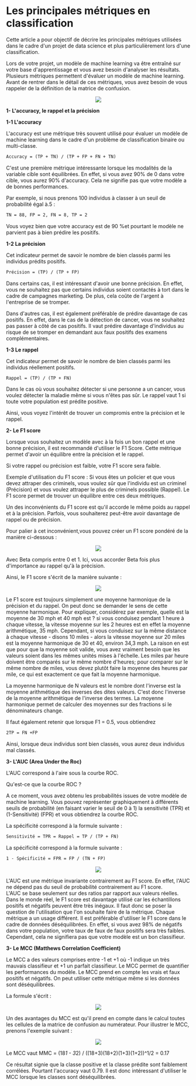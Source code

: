 # Les principales métriques en classification

Cette article a pour objectif de décrire les principales métriques utilisées dans le cadre d'un projet de data science et plus particulièrement lors d'une classification. 

Lors de votre projet, un modèle de machine learning va être entraîné sur votre base d'apprentissage et vous avez besoin d'analyser les résultats. Plusieurs métriques permettent d'évaluer un modèle de machine learning. Avant de rentrer dans le détail de ces métriques, vous avez besoin de vous rappeler de la définition de la matrice de confusion.

<p align="center">
  <img src="/images/matrice confusion.png" />
</p>

**1- L'accuracy, le rappel et la précision**

**1-1 L'accuracy**

L'accuracy est une métrique très souvent utilisé pour évaluer un modèle de machine learning dans le cadre d'un problème de classification binaire ou multi-classe.

```markdown
Accuracy = (TP + TN) / (TP + FP + FN + TN)
```

C'est une première métrique intéressante lorsque les modalités de la variable cible sont équilibrées. En effet, si vous avez 90% de 0 dans votre cible, vous aurez 90% d'accuracy. Cela ne signifie pas que votre modèle a de bonnes performances. 

Par exemple, si nous prenons 100 individus à classer à un seuil de probabilité égal à.5 :

```markdown
TN = 88, FP = 2, FN = 8, TP = 2
```

Vous voyez bien que votre accuracy est de 90 %et pourtant le modèle ne parvient pas à bien prédire les positifs.

**1-2 La précision**

Cet indicateur permet de savoir le nombre de bien classés parmi les individus prédits positifs.

```markdown
Précision = (TP) / (TP + FP)
```

Dans certains cas, il est intéressant d'avoir une bonne précision. En effet, vous ne souhaitez pas que certains individus soient contactés à tort dans le cadre de campagnes marketing. De plus, cela coûte de l'argent à l'entreprise de se tromper.

Dans d'autres cas, il est également préférable de prédire davantage de cas positifs. En effet, dans le cas de la détection de cancer, vous ne souhaitez pas passer à côté de cas positifs. Il vaut prédire davantage d'individus au risque de se tromper en demandant aux faux positifs des examens complémentaires.

**1-3 Le rappel**

Cet indicateur permet de savoir le nombre de bien classés parmi les individus réellement positifs.

```markdown
Rappel = (TP) / (TP + FN)
```

Dans le cas où vous souhaitez détecter si une personne a un cancer, vous voulez détecter la maladie même si vous n'êtes pas sûr. Le rappel vaut 1 si toute votre population est prédite positive.

Ainsi, vous voyez l'intérêt de trouver un compromis entre la précision et le rappel.

**2- Le F1 score**

Lorsque vous souhaitez un modèle avec à la fois un bon rappel et une bonne précision, il est recommandé d'utiliser le F1 Score. Cette métrique permet d'avoir un équilibre entre la précision et le rappel.

Si votre rappel ou précision est faible, votre F1 score sera faible.

Exemple d'utilisation du F1 score : Si vous êtes un policier et que vous devez attraper des criminels, vous voulez sûr que l'individu est un criminel (Précision) et vous voulez attraper le plus de criminels possible (Rappel). Le F1 score permet de trouver un équilibre entre ces deux métriques.

Un des inconvénients du F1 score est qu'il accorde le même poids au rappel et à la précision. Parfois, vous souhaiterez peut-être avoir davantage de rappel ou de précision.

Pour palier à cet inconvénient,vous pouvez créer un F1 score pondéré de la manière ci-dessous :
<p align="center">
  <img src="/images/f1_pondere.PNG" />
</p>

Avec Beta compris entre 0 et 1. Ici, vous accorder Beta fois plus d'importance au rappel qu'à la précision.

Ainsi, le F1 score s'écrit de la manière suivante : 
<p align="center">
  <img src="/images/f1_score_calcul.PNG" />
</p>

Le F1 score est toujours simplement une moyenne harmonique de la précision et du rappel. On peut donc se demander le sens de cette moyenne harmonique. Pour expliquer, considérez par exemple, quelle est la moyenne de 30 mph et 40 mph est ? si vous conduisez pendant 1 heure à chaque vitesse, la vitesse moyenne sur les 2 heures est en effet la moyenne arithmétique, 35 mph. Cependant, si vous conduisez sur la même distance à chaque vitesse - disons 10 miles - alors la vitesse moyenne sur 20 miles est la moyenne harmonique de 30 et 40, environ 34,3 mph. La raison en est que pour que la moyenne soit valide, vous avez vraiment besoin que les valeurs soient dans les mêmes unités mises à l'échelle. Les miles par heure doivent être comparés sur le même nombre d'heures; pour comparer sur le même nombre de miles, vous devez plutôt faire la moyenne des heures par mile, ce qui est exactement ce que fait la moyenne harmonique.

La moyenne harmonique de N valeurs est le nombre dont l'inverse est la moyenne arithmétique des inverses des dites valeurs. C'est donc l'inverse de la moyenne arithmétique de l'inverse des termes. La moyenne harmonique permet de calculer des moyennes sur des fractions si le dénominateurs change.

Il faut également retenir que lorsque F1 = 0.5, vous obtiendrez 
```markdown
2TP = FN +FP
```
Ainsi, lorsque deux individus sont bien classés, vous aurez deux individus mal classés.

**3- L'AUC (Area Under the Roc)**

L'AUC correspond à l'aire sous la courbe ROC.

Qu'est-ce que la courbe ROC ?

A ce moment, vous avez obtenu les probabilités issues de votre modèle de machine learning.
Vous pouvez représenter graphiquement à différents seuils de probabilité (en faisant varier le seuil de 0 à 1) la sensitivité (TPR) et (1-Sensitivité) (FPR) et vous obtiendrez la courbe ROC.

La spécificité correspond à la formule suivante :
```markdown
Sensitivité = TPR = Rappel = TP / (TP + FN)
```

La spécificité correspond à la formule suivante :
```markdown
1 - Spécificité = FPR = FP / (TN + FP)
```

<p align="center">
  <img src="/images/roc_curve.PNG" />
</p>

L'AUC est une métrique invariante contrairement au F1 score. En effet, l'AUC ne dépend pas du seuil de probabilité contrairement au F1 score.  
L'AUC se base seulement sur des ratios par rapport aux valeurs réelles. Dans le monde réel, le F1 score est davantage utilisé car les échantillons positifs et négatifs peuvent être très inégaux. Il faut donc se poser la question de l'utilisation que l'on souhaite faire de la métrique. Chaque métrique a un usage différent. 
Il est préférable d'utiliser le F1 score dans le cadre de données déséquilibrées. En effet, si vous avez 98% de négatifs dans votre population, votre taux de faux de faux positifs sera très faibles. Cependant, cela ne signifiera pas que votre modèle est un bon classifieur.

**3- Le MCC (Matthews Correlation Coefficient)**

Le MCC a des valeurs comprises entre -1 et +1 où -1 indique un très mauvais classifieur et +1 un parfait classifieur. Le MCC permet de quantifier les performances du modèle. Le MCC prend en compte les vrais et faux positifs et négatifs. On peut utiliser cette métrique même si les données sont déséquilibrées.

La formule s'écrit :
<p align="center">
  <img src="/images/mcc.PNG" />
</p>

Un des avantages du MCC est qu'il prend en compte dans le calcul toutes les cellules de la matrice de confusion au numérateur.
Pour illustrer le MCC, prenons l'exemple suivant :

<p align="center">
  <img src="/images/mcc_animaux.PNG" />
</p>

Le MCC vaut MMC = (18*1 - 3*2) / ((18+3)(18+2)(1+3)(1+2))^1/2 = 0.17

Ce résultat signie que la classe positive et la classe prédite sont faiblement corrélées. Pourtant l'accuracy vaut 0.79. Il est donc intéressant d'utiliser le MCC lorsque les classes sont déséquilibrées.
